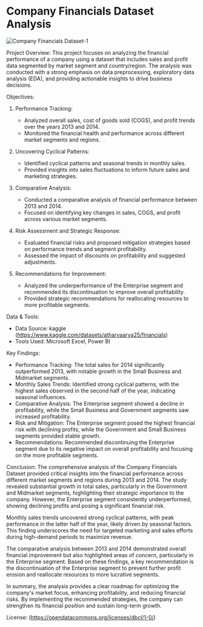 # Company Financials Dataset Analysis

![Company Financials Dataset-1](https://github.com/user-attachments/assets/64320ee3-e11e-4640-a833-9853bc7b6369)

Project Overview:
This project focuses on analyzing the financial performance of a company using a dataset that includes sales and profit data segmented by market segment and country/region. The analysis was conducted with a strong emphasis on data preprocessing, exploratory data analysis (EDA), and providing actionable insights to drive business decisions.

Objectives:
1. Performance Tracking:
   - Analyzed overall sales, cost of goods sold (COGS), and profit trends over the years 2013 and 2014.
   - Monitored the financial health and performance across different market segments and regions.

2. Uncovering Cyclical Patterns:
   - Identified cyclical patterns and seasonal trends in monthly sales.
   - Provided insights into sales fluctuations to inform future sales and marketing strategies.

3. Comparative Analysis:
   - Conducted a comparative analysis of financial performance between 2013 and 2014.
   - Focused on identifying key changes in sales, COGS, and profit across various market segments.
     
4. Risk Assessment and Strategic Response:
   - Evaluated financial risks and proposed mitigation strategies based on performance trends and segment profitability.
   - Assessed the impact of discounts on profitability and suggested adjustments.

5. Recommendations for Improvement:
   - Analyzed the underperformance of the Enterprise segment and recommended its discontinuation to improve overall profitability.
   - Provided strategic recommendations for reallocating resources to more profitable segments.

Data & Tools:
- Data Source: kaggle (https://www.kaggle.com/datasets/atharvaarya25/financials)
- Tools Used: Microsoft Excel, Power BI

Key Findings:
- Performance Tracking: The total sales for 2014 significantly outperformed 2013, with notable growth in the Small Business and Midmarket segments.
- Monthly Sales Trends: Identified strong cyclical patterns, with the highest sales observed in the second half of the year, indicating seasonal influences.
- Comparative Analysis: The Enterprise segment showed a decline in profitability, while the Small Business and Government segments saw increased profitability.
- Risk and Mitigation: The Enterprise segment posed the highest financial risk with declining profits, while the Government and Small Business segments provided stable growth.
- Recommendations: Recommended discontinuing the Enterprise segment due to its negative impact on overall profitability and focusing on the more profitable segments.

Conclusion:
The comprehensive analysis of the Company Financials Dataset provided critical insights into the financial performance across different market segments and regions during 2013 and 2014. The study revealed substantial growth in total sales, particularly in the Government and Midmarket segments, highlighting their strategic importance to the company. However, the Enterprise segment consistently underperformed, showing declining profits and posing a significant financial risk.

Monthly sales trends uncovered strong cyclical patterns, with peak performance in the latter half of the year, likely driven by seasonal factors. This finding underscores the need for targeted marketing and sales efforts during high-demand periods to maximize revenue.

The comparative analysis between 2013 and 2014 demonstrated overall financial improvement but also highlighted areas of concern, particularly in the Enterprise segment. Based on these findings, a key recommendation is the discontinuation of the Enterprise segment to prevent further profit erosion and reallocate resources to more lucrative segments.

In summary, the analysis provides a clear roadmap for optimizing the company's market focus, enhancing profitability, and reducing financial risks. By implementing the recommended strategies, the company can strengthen its financial position and sustain long-term growth.

License:
(https://opendatacommons.org/licenses/dbcl/1-0/)
